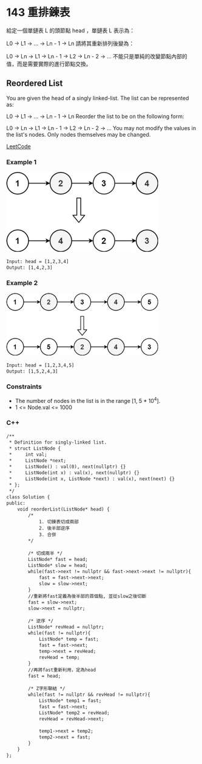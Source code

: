 # 143 重排鍊表

給定一個單鏈表 L 的頭節點 head ，單鏈表 L 表示為：

L0 → L1 → … → Ln - 1 → Ln
請將其重新排列後變為：

L0 → Ln → L1 → Ln - 1 → L2 → Ln - 2 → …
不能只是單純的改變節點內部的值，而是需要實際的進行節點交換。

##  Reordered List

You are given the head of a singly linked-list. The list can be represented as:

L0 → L1 → … → Ln - 1 → Ln
Reorder the list to be on the following form:

L0 → Ln → L1 → Ln - 1 → L2 → Ln - 2 → …
You may not modify the values in the list's nodes. Only nodes themselves may be changed.

[LeetCode](https://leetcode-cn.com/problems/reorder-list/)

### Example 1

<img src="img/143_1.jpg" width = "400"/>

```
Input: head = [1,2,3,4]
Output: [1,4,2,3]
```

### Example 2

<img src="img/143_2.jpg" width = "400"/>

```
Input: head = [1,2,3,4,5]
Output: [1,5,2,4,3]
```

### Constraints

* The number of nodes in the list is in the range [1, 5 * 10<sup>4</sup>].
* 1 <= Node.val <= 1000

### C++ 

```
/**
 * Definition for singly-linked list.
 * struct ListNode {
 *     int val;
 *     ListNode *next;
 *     ListNode() : val(0), next(nullptr) {}
 *     ListNode(int x) : val(x), next(nullptr) {}
 *     ListNode(int x, ListNode *next) : val(x), next(next) {}
 * };
 */
class Solution {
public:
    void reorderList(ListNode* head) {
        /*
            1. 切鍊表切成兩部
            2. 後半部逆序
            3. 合併
        */

        /* 切成兩半 */
        ListNode* fast = head;
        ListNode* slow = head;
        while(fast->next != nullptr && fast->next->next != nullptr){
            fast = fast->next->next;
            slow = slow->next;
        }
        //重新將fast定義為後半部的首個點, 並從slow之後切斷
        fast = slow->next;
        slow->next = nullptr;

        /* 逆序 */
        ListNode* revHead = nullptr;
        while(fast != nullptr){
            ListNode* temp = fast;
            fast = fast->next;
            temp->next = revHead;
            revHead = temp;
        }
        //再將fast重新利用，定為head
        fast = head;

        /* Z字形聯結 */
        while(fast != nullptr && revHead != nullptr){
            ListNode* temp1 = fast;
            fast = fast->next;
            ListNode* temp2 = revHead;
            revHead = revHead->next;

            temp1->next = temp2;
            temp2->next = fast;
        }
    }
};
```
